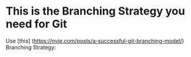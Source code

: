 # This is the Branching Strategy you need for Git



Use [this] (https://nvie.com/posts/a-successful-git-branching-model/) Branching Strategy:
